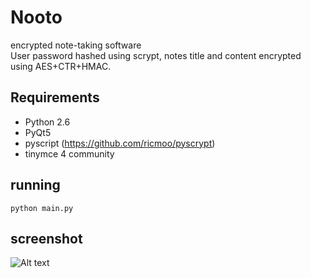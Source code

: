 # Nooto
encrypted note-taking software  
User password hashed using scrypt, notes title and content encrypted using AES+CTR+HMAC.

## Requirements
* Python 2.6
* PyQt5
* pyscript (https://github.com/ricmoo/pyscrypt)
* tinymce 4 community

## running
`python main.py`

## screenshot
![Alt text](http://i62.tinypic.com/351yfpz.png "Title is optional")
